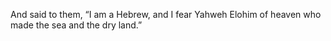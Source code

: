 And said to them, “I am a Hebrew, and I fear Yahweh Elohim of heaven who made the sea and the dry land.”